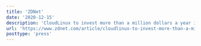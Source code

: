 ```yaml
---
title: 'ZDNet'
date: '2020-12-15'
description: 'CloudLinux to invest more than a million dollars a year into CentOS clone'
url: 'https://www.zdnet.com/article/cloudlinux-to-invest-more-than-a-million-dollar-a-year-into-centos-clone/'
posttype: 'press'
---
```

